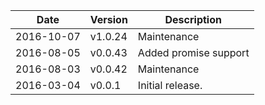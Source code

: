 | Date        | Version | Description |
| ----------- | ------- | ----------- |
| 2016-10-07  | v1.0.24 | Maintenance |
| 2016-08-05  | v0.0.43 | Added promise support |
| 2016-08-03  | v0.0.42 | Maintenance |
| 2016-03-04  | v0.0.1  | Initial release. |
